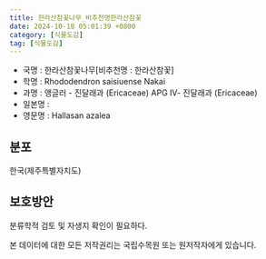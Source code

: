 ```yaml
---
title: 한라산참꽃나무_비추천명한라산참꽃
date: 2024-10-18 05:01:39 +0800
category: [식물도감]
tag: [식물도감]
---
```




- 국명 : 한라산참꽃나무[비추천명 : 한라산참꽃]
- 학명 : Rhododendron saisiuense Nakai
- 과명 : 앵글러 - 진달래과 (Ericaceae) APG Ⅳ- 진달래과 (Ericaceae)
- 일본명 : 
- 영문명 : Hallasan azalea


## 분포
한국(제주특별자치도) 
## 보호방안
분류학적 검토 및 자생지 확인이 필요하다.






본 데이터에 대한 모든 저작권리는 국립수목원 또는 원저작자에게 있습니다.
